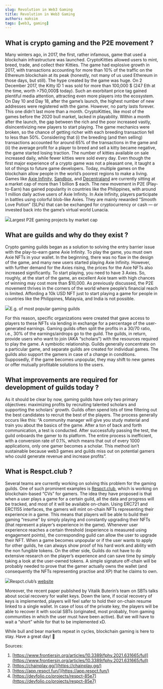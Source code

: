 ```yaml
---
slug: Revolution in Web3 Gaming
title: Revolution in Web3 Gaming
authors: maksim
tags: [web3, gaming]
---
```


## What is crypto gaming and the P2E movement ?

Many winters ago, in 2017, the first, rather infamous, game that used a blockchain infrastructure was launched. CryptoKitties allowed users to mint, breed, trade, and collect their Kitties. The game had explosive growth in 2017, with transactions accounting for more than 10% of the traffic on the Ethereum blockchain at its peak (honestly, not many of us used Ethereum in those days, but still). The hype created by the game was huge. On 2 December 2017, the Kitty ID 1 was sold for more than 100,000 $ (247 Eth at the time, worth >750,000$ today). Such an exorbitant price tag gained plentiful media attention, attracting even more players into the ecosystem. On Day 10 and Day 18, after the game’s launch, the highest number of new addresses were registered with the game. However, no party lasts forever. This one didn’t last more than a month. CryptoKitties, like most of the games before the 2020 bull market, lacked in playability. Within a month after the launch, the gap between the rich and the poor increased vastly, disincentivizing new players to start playing. The game mechanics were broken, so the chance of getting richer with each breeding transaction fell to less than 50%. Considering that (i) the breeding (and then selling) transactions accounted for around 65% of the transactions in the game and (ii) the average profit for a player to breed and sell a kitty became negative, the game started losing traction. The number of kitties available on sale increased daily, while fewer kitties were sold every day. Even though the first major experience of a crypto game was not a pleasant one, it taught a lot of things to future game developers. Today, multiple games on the blockchain allow people in the world’s poorest regions to make a living. Games like [Axie Infinity](https://chainplay.gg/games/axie-infinity/), [Sandbox](https://chainplay.gg/games/the-sandbox/), and [Decentraland](https://chainplay.gg/games/decentraland/) are currently sitting at a market cap of more than 1 billion $ each. The new movement in P2E (Play-to-Earn) has gained popularity in countries like the Philippines, with around 1 million daily active users of Axie Infinity. In Axie Infinity, players participate in battles using colorful blob-like Axies. They are mainly rewarded “Smooth Love Potion” (SLPs) that can be exchanged for cryptocurrency or cash — or invested back into the game’s virtual world Lunacia.

![](https://miro.medium.com/max/1400/1*QH6mrp_wfTllyUFOybgCMw.png)Largest P2E gaming projects by market cap

## What are guilds and why do they exist ?

Crypto gaming guilds began as a solution to solving the entry barrier issue with the play-to-earn game Axie Infinity. To play the game, you must own Axie NFTs in your wallet. In the beginning, there was no flaw in the design of the game, and many new users started playing Axie Infinity. However, with further demand for the Axies rising, the prices for the Axie NFTs also increased significantly. To start playing, you need to have 3 Axies. So, roughly, at the start of the game, an excellent Axie team with high chances of winning may cost more than $10,000. As previously discussed, the P2E movement thrives in the corners of the world where people’s financial reach is limited. Affording a 10k USD NFT just to start playing a game for people in countries like the Philippines, Malaysia, and India is not possible.

![](https://miro.medium.com/max/1400/1*gr8f_2Vx77x3FtWkVETB6g.jpeg)E.g. of most popular gaming guilds

For this reason, specific organizations were created that gave access to players to these NFTs via lending in exchange for a percentage of the user-generated earnings. Gaming guilds often split the profits in a 30/70 ratio, i.e., 30% of the earnings/airdrops go to the guild. The guilds, in return, provide users who want to join (AKA “scholars”) with the resources required to play the game. A symbiotic relationship. Guilds generally concentrate on a particular game, and separate guilds are created for individual games. The guilds also support the gamers in case of a change in conditions. Supposedly, if the game becomes unpopular, they may shift to new games or offer mutually profitable solutions to the users.

## What improvements are required for development of guilds today ?

As it should be clear by now, gaming guilds have only two primary objectives: maximizing profits by recruiting talented scholars and supporting the scholars’ growth. Guilds often spend lots of time filtering out the best candidates to recruit the best of the players. The process generally occurs like this: “A community manager will give you study material and train you about the basics of the game. After a ton of back and forth communication, a test is conducted. After successfully passing the test, the guild onboards the gamer to its platform. The entire process is inefficient, with a conversion rate of 0.1%, which means that out of every 1000 applications, only one gamer becomes a scholar. This method isn’t sustainable because web3 games and guilds miss out on potential gamers who could generate revenue and increase profits”.

## What is Respct.club ?

Several teams are currently working on solving this problem for the gaming guilds. One of such prominent examples is [Respct.club](https://app.respct.fun), which is working on blockchain-based “CVs” for gamers. The idea they have proposed is that when a user plays a game for a certain guild, all the data and progress will be tracked, and most of it will be available on-chain. Using ERC721 and ERC1155 interfaces, the gamers will mint on-chain NFTs representing their experience in a game. This means that players will be able to build their gaming “resume” by simply playing and constantly upgrading their NFTs (that represent a player’s experience in the game). Whenever user experience reaches a certain threshold (experience is measured using engagement points), the corresponding guild can allow the user to upgrade their NFT. When a game becomes unpopular or if the user wants to apply for other guilds, he can always show proof of his hard work and ability with the non fungible tokens. On the other side, Guilds do not have to do extensive research on the player’s experience and can save time by simply taking a look at the user-owned tokens. A simple signature off-chain will be probably needed to prove that the gamer actually owns the wallet (and consequently the NFTs representing practise and XP) that he claims to own.

![](https://miro.medium.com/max/1400/1*SgNE327WgWOoXTtvxKNWBQ.png)Respct.club’s [website](https://app.respct.fun)

Moreover, the recent paper published by Vitalik Buterin’s team on SBTs talks about social recovery for wallet keys. Down the lane, if social recovery of keys is implemented, players will feel safer to hold their on-chain resume linked to a single wallet. In case of loss of the private key, the players will be able to recover it with social SBTs (originated, most probably, from gaming communities in which the user must have been active). But we will have to wait a “short” while for that to be implemented xD.

While bull and bear markets repeat in cycles, blockchain gaming is here to stay. Have a great day! 🚀

Sources:

1.  [https://www.frontiersin.org/articles/10.3389/fphy.2021.631665/full](https://www.frontiersin.org/articles/10.3389/fphy.2021.631665/full)
2.  [https://chainplay.gg/](https://chainplay.gg/)
3.  [https://app.respct.fun/](https://app.respct.fun/)
4.  [https://devfolio.co/projects/respct-85e7](https://devfolio.co/projects/respct-85e7)
